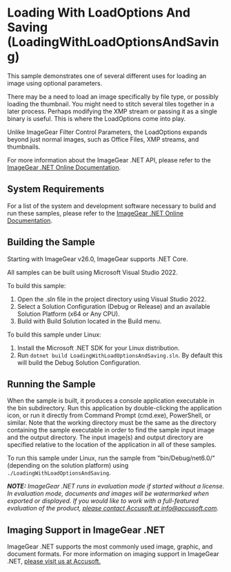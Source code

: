 # Loading With LoadOptions And Saving (LoadingWithLoadOptionsAndSaving)

This sample demonstrates one of several different uses for loading an image using optional parameters.

There may be a need to load an image specifically by file type, or possibly loading the thumbnail. You might need to stitch several tiles together in a later process. Perhaps modifying the XMP stream or passing it as a single binary is useful. This is where the LoadOptions come into play.

Unlike ImageGear Filter Control Parameters, the LoadOptions expands beyond just normal images, such as Office Files, XMP streams, and thumbnails.

For more information about the ImageGear .NET API, please refer to the [ImageGear .NET Online Documentation](https://help.accusoft.com/ImageGearMP/latest/webframe.html).

## System Requirements

For a list of the system and development software necessary to build and run these samples, please refer to the [ImageGear .NET Online Documentation](https://help.accusoft.com/ImageGearMP/latest/webframe.html#system-requirements.html).

## Building the Sample

Starting with ImageGear v26.0, ImageGear supports .NET Core.

All samples can be built using Microsoft Visual Studio 2022.

To build this sample:

1. Open the .sln file in the project directory using Visual Studio 2022.
2. Select a Solution Configuration (Debug or Release) and an available Solution Platform (x64 or Any CPU).
3. Build with Build Solution located in the Build menu.

To build this sample under Linux:

1. Install the Microsoft .NET SDK for your Linux distribution.
2. Run `dotnet build LoadingWithLoadOptionsAndSaving.sln`. By default this will build the Debug Solution Configuration.

## Running the Sample

When the sample is built, it produces a console application executable in the bin subdirectory. Run this application by double-clicking the application icon, or run it directly from Command Prompt (cmd.exe), PowerShell, or similar. Note that the working directory must be the same as the directory containing the sample executable in order to find the sample input image and the output directory. The input image(s) and output directory are specified relative to the location of the application in all of these samples.

To run this sample under Linux, run the sample from "bin/Debug/net6.0/" (depending on the solution platform) using `./LoadingWithLoadOptionsAndSaving`.

_**NOTE:** ImageGear .NET runs in evaluation mode if started without a license. In evaluation mode, documents and images will be watermarked when exported or displayed. If you would like to work with a full-featured evaluation of the product, [please contact Accusoft at info@accusoft.com](mailto:info@accusoft.com)._

## Imaging Support in ImageGear .NET

ImageGear .NET supports the most commonly used image, graphic, and document formats. For more information on imaging support in ImageGear .NET, [please visit us at Accusoft.](https://www.accusoft.com/products/imagegear-collection/imagegear-dot-net/)
